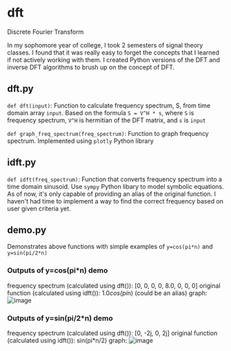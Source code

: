 # dft
Discrete Fourier Transform

In my sophomore year of college, I took 2 semesters of signal theory classes. I found that it was really easy to forget the concepts that I learned if not actively working with them. I created Python versions of the DFT and inverse DFT algorithms to brush up on the concept of DFT.

## dft.py

`def dft(input)`: Function to calculate frequency spectrum, S, from time domain array `input`. Based on the formula `S = V^H * s`, where `S` is frequency spectrum, `V^H` is hermitian of the DFT matrix, and `s` is `input`

`def graph_freq_spectrum(freq_spectrum)`: Function to graph frequency spectrum. Implemented using `plotly` Python library

## idft.py

`def idft(freq_spectrum)`: Function that converts frequency spectrum into a time domain sinusoid. Use `sympy` Python libary to model symbolic equations. As of now, it's only capable of providing an alias of the original function. I haven't had time to implement a way to find the correct frequency based on user given criteria yet.

## demo.py

Demonstrates above functions with simple examples of `y=cos(pi*n)` and `y=sin(pi/2*n)`

### Outputs of y=cos(pi*n) demo
frequency spectrum (calculated using dft()): [0, 0, 0, 0, 8.0, 0, 0, 0]
original function (calculated using idft()): 1.0*cos(pi*n) (could be an alias)
graph: ![image](https://user-images.githubusercontent.com/13570258/62342101-a7456780-b4b3-11e9-8b23-450cd2db4b82.png)

### Outputs of y=sin(pi/2*n) demo
frequency spectrum (calculated using dft()): [0, -2j, 0, 2j]
original function (calculated using idft()): sin(pi*n/2)
graph: ![image](https://user-images.githubusercontent.com/13570258/62342270-44080500-b4b4-11e9-964b-3e29cc865fba.png)





